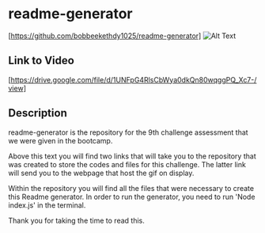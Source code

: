 # readme-generator
[https://github.com/bobbeekethdy1025/readme-generator]
![Alt Text](./assets/Untitled_%20Nov%206%2C%202022%202_15%20PM.gif)
## Link to Video
[https://drive.google.com/file/d/1UNFpG4RlsCbWya0dkQn80wqggPQ_Xc7-/view]

## Description
readme-generator is the repository for the 9th challenge assessment that we were given in the bootcamp.

Above this text you will find two links that will take you to the repository that was created to store the codes and files for this challenge. The latter link will send you to the webpage that host the gif on display.

Within the repository you will find all the files that were necessary to create this Readme generator.
In order to run the generator, you need to run 'Node index.js' in the terminal.

Thank you for taking the time to read this.

